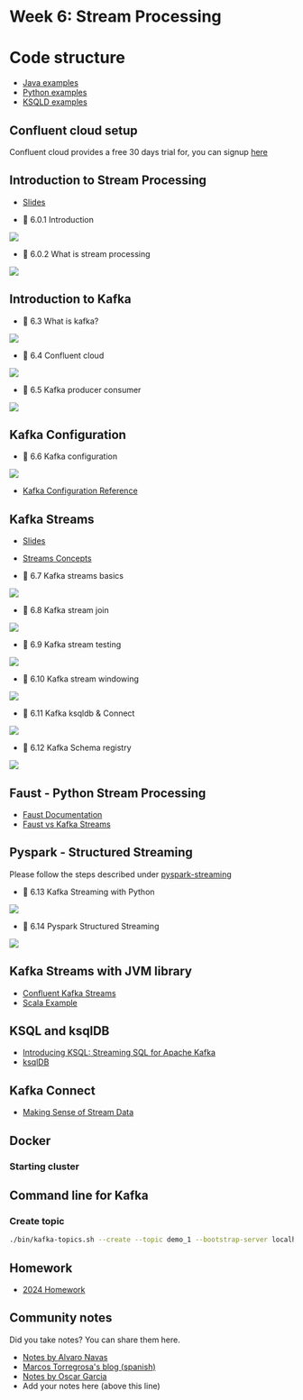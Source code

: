 # Week 6: Stream Processing

# Code structure
* [Java examples](java)
* [Python examples](python)
* [KSQLD examples](ksqldb)

## Confluent cloud setup
Confluent cloud provides a free 30 days trial for, you can signup [here](https://www.confluent.io/confluent-cloud/tryfree/)

## Introduction to Stream Processing

- [Slides](https://docs.google.com/presentation/d/1bCtdCba8v1HxJ_uMm9pwjRUC-NAMeB-6nOG2ng3KujA/edit?usp=sharing)

- :movie_camera: 6.0.1 Introduction

[![](https://markdown-videos-api.jorgenkh.no/youtube/hfvju3iOIP0)](https://youtu.be/hfvju3iOIP0&list=PL3MmuxUbc_hJed7dXYoJw8DoCuVHhGEQb&index=67)

- :movie_camera: 6.0.2 What is stream processing

[![](https://markdown-videos-api.jorgenkh.no/youtube/WxTxKGcfA-k)](https://youtu.be/WxTxKGcfA-k&list=PL3MmuxUbc_hJed7dXYoJw8DoCuVHhGEQb&index=68)

## Introduction to Kafka

- :movie_camera: 6.3  What is kafka?

[![](https://markdown-videos-api.jorgenkh.no/youtube/zPLZUDPi4AY)](https://youtu.be/zPLZUDPi4AY&list=PL3MmuxUbc_hJed7dXYoJw8DoCuVHhGEQb&index=69)

- :movie_camera: 6.4 Confluent cloud

[![](https://markdown-videos-api.jorgenkh.no/youtube/ZnEZFEYKppw)](https://youtu.be/ZnEZFEYKppw&list=PL3MmuxUbc_hJed7dXYoJw8DoCuVHhGEQb&index=70)

- :movie_camera: 6.5 Kafka producer consumer

[![](https://markdown-videos-api.jorgenkh.no/youtube/aegTuyxX7Yg)](https://youtu.be/aegTuyxX7Yg&list=PL3MmuxUbc_hJed7dXYoJw8DoCuVHhGEQb&index=71)

## Kafka Configuration

- :movie_camera: 6.6 Kafka configuration

[![](https://markdown-videos-api.jorgenkh.no/youtube/SXQtWyRpMKs)](https://youtu.be/SXQtWyRpMKs&list=PL3MmuxUbc_hJed7dXYoJw8DoCuVHhGEQb&index=72)

- [Kafka Configuration Reference](https://docs.confluent.io/platform/current/installation/configuration/)

## Kafka Streams

- [Slides](https://docs.google.com/presentation/d/1fVi9sFa7fL2ZW3ynS5MAZm0bRSZ4jO10fymPmrfTUjE/edit?usp=sharing)
  
- [Streams Concepts](https://docs.confluent.io/platform/current/streams/concepts.html)
  
- :movie_camera: 6.7 Kafka streams basics

[![](https://markdown-videos-api.jorgenkh.no/youtube/dUyA_63eRb0)](https://youtu.be/dUyA_63eRb0&list=PL3MmuxUbc_hJed7dXYoJw8DoCuVHhGEQb&index=73)

- :movie_camera: 6.8 Kafka stream join

[![](https://markdown-videos-api.jorgenkh.no/youtube/NcpKlujh34Y)](https://youtu.be/NcpKlujh34Y&list=PL3MmuxUbc_hJed7dXYoJw8DoCuVHhGEQb&index=74)

- :movie_camera: 6.9 Kafka stream testing

[![](https://markdown-videos-api.jorgenkh.no/youtube/TNx5rmLY8Pk)](https://youtu.be/TNx5rmLY8Pk&list=PL3MmuxUbc_hJed7dXYoJw8DoCuVHhGEQb&index=75)

- :movie_camera: 6.10 Kafka stream windowing

[![](https://markdown-videos-api.jorgenkh.no/youtube/r1OuLdwxbRc)](https://youtu.be/r1OuLdwxbRc&list=PL3MmuxUbc_hJed7dXYoJw8DoCuVHhGEQb&index=76)

- :movie_camera: 6.11 Kafka ksqldb & Connect

[![](https://markdown-videos-api.jorgenkh.no/youtube/DziQ4a4tn9Y)](https://youtu.be/DziQ4a4tn9Y&list=PL3MmuxUbc_hJed7dXYoJw8DoCuVHhGEQb&index=77)

- :movie_camera: 6.12 Kafka Schema registry

[![](https://markdown-videos-api.jorgenkh.no/youtube/tBY_hBuyzwI)](https://youtu.be/tBY_hBuyzwI&list=PL3MmuxUbc_hJed7dXYoJw8DoCuVHhGEQb&index=78)

## Faust - Python Stream Processing

- [Faust Documentation](https://faust.readthedocs.io/en/latest/index.html)
- [Faust vs Kafka Streams](https://faust.readthedocs.io/en/latest/playbooks/vskafka.html)

## Pyspark - Structured Streaming
Please follow the steps described under [pyspark-streaming](python/streams-example/pyspark/README.md)

- :movie_camera: 6.13 Kafka Streaming with Python

[![](https://markdown-videos-api.jorgenkh.no/youtube/BgAlVknDFlQ)](https://youtu.be/BgAlVknDFlQ&list=PL3MmuxUbc_hJed7dXYoJw8DoCuVHhGEQb&index=79)

- :movie_camera: 6.14 Pyspark Structured Streaming

[![](https://markdown-videos-api.jorgenkh.no/youtube/VIVr7KwRQmE)](https://youtu.be/VIVr7KwRQmE&list=PL3MmuxUbc_hJed7dXYoJw8DoCuVHhGEQb&index=80)

## Kafka Streams with JVM library

- [Confluent Kafka Streams](https://kafka.apache.org/documentation/streams/)
- [Scala Example](https://github.com/AnkushKhanna/kafka-helper/tree/master/src/main/scala/kafka/schematest)

## KSQL and ksqlDB

- [Introducing KSQL: Streaming SQL for Apache Kafka](https://www.confluent.io/blog/ksql-streaming-sql-for-apache-kafka/)
- [ksqlDB](https://ksqldb.io/)

## Kafka Connect

- [Making Sense of Stream Data](https://medium.com/analytics-vidhya/making-sense-of-stream-data-b74c1252a8f5)

## Docker

### Starting cluster

## Command line for Kafka

### Create topic

```bash
./bin/kafka-topics.sh --create --topic demo_1 --bootstrap-server localhost:9092 --partitions 2
```

## Homework

* [2024 Homework](../cohorts/2024/)

## Community notes

Did you take notes? You can share them here.

* [Notes by Alvaro Navas](https://github.com/ziritrion/dataeng-zoomcamp/blob/main/notes/6_streaming.md )
* [Marcos Torregrosa's blog (spanish)](https://www.n4gash.com/2023/data-engineering-zoomcamp-semana-6-stream-processing/)
* [Notes by Oscar Garcia](https://github.com/ozkary/Data-Engineering-Bootcamp/tree/main/Step6-Streaming)
* Add your notes here (above this line)


